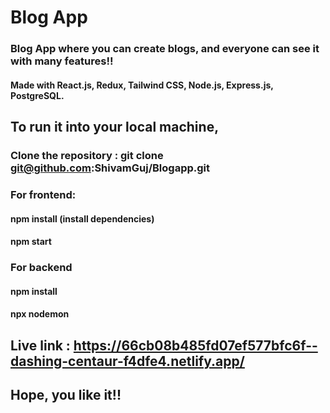 # Blog App 
### Blog App where you can create blogs, and everyone can see it with many features!!

#### Made with React.js, Redux, Tailwind CSS, Node.js, Express.js, PostgreSQL.

## To run it into your local machine,
### Clone the repository : git clone git@github.com:ShivamGuj/Blogapp.git
### For frontend:
#### npm install (install dependencies)
#### npm start
### For backend
#### npm install
#### npx nodemon

## Live link : https://66cb08b485fd07ef577bfc6f--dashing-centaur-f4dfe4.netlify.app/
## Hope, you like it!!
